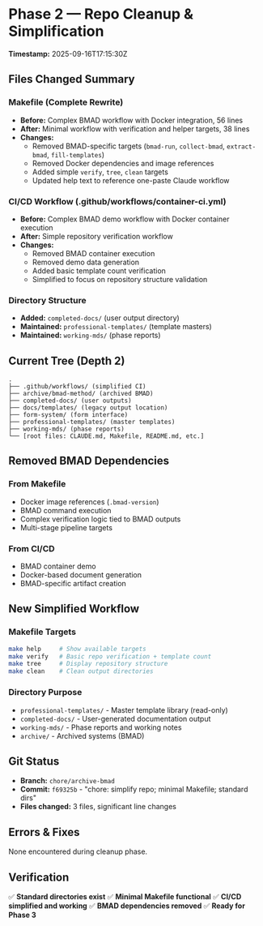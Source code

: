 # Phase 2 — Repo Cleanup & Simplification
**Timestamp:** 2025-09-16T17:15:30Z

## Files Changed Summary

### Makefile (Complete Rewrite)
- **Before:** Complex BMAD workflow with Docker integration, 56 lines
- **After:** Minimal workflow with verification and helper targets, 38 lines
- **Changes:**
  - Removed BMAD-specific targets (`bmad-run`, `collect-bmad`, `extract-bmad`, `fill-templates`)
  - Removed Docker dependencies and image references
  - Added simple `verify`, `tree`, `clean` targets
  - Updated help text to reference one-paste Claude workflow

### CI/CD Workflow (.github/workflows/container-ci.yml)
- **Before:** Complex BMAD demo workflow with Docker container execution
- **After:** Simple repository verification workflow
- **Changes:**
  - Removed BMAD container execution
  - Removed demo data generation
  - Added basic template count verification
  - Simplified to focus on repository structure validation

### Directory Structure
- **Added:** `completed-docs/` (user output directory)
- **Maintained:** `professional-templates/` (template masters)
- **Maintained:** `working-mds/` (phase reports)

## Current Tree (Depth 2)
```
.
├── .github/workflows/ (simplified CI)
├── archive/bmad-method/ (archived BMAD)
├── completed-docs/ (user outputs)
├── docs/templates/ (legacy output location)
├── form-system/ (form interface)
├── professional-templates/ (master templates)
├── working-mds/ (phase reports)
└── [root files: CLAUDE.md, Makefile, README.md, etc.]
```

## Removed BMAD Dependencies

### From Makefile
- Docker image references (`.bmad-version`)
- BMAD command execution
- Complex verification logic tied to BMAD outputs
- Multi-stage pipeline targets

### From CI/CD
- BMAD container demo
- Docker-based document generation
- BMAD-specific artifact creation

## New Simplified Workflow

### Makefile Targets
```bash
make help     # Show available targets
make verify   # Basic repo verification + template count
make tree     # Display repository structure
make clean    # Clean output directories
```

### Directory Purpose
- `professional-templates/` - Master template library (read-only)
- `completed-docs/` - User-generated documentation output
- `working-mds/` - Phase reports and working notes
- `archive/` - Archived systems (BMAD)

## Git Status
- **Branch:** `chore/archive-bmad`
- **Commit:** `f69325b` - "chore: simplify repo; minimal Makefile; standard dirs"
- **Files changed:** 3 files, significant line changes

## Errors & Fixes
None encountered during cleanup phase.

## Verification
✅ **Standard directories exist**
✅ **Minimal Makefile functional**
✅ **CI/CD simplified and working**
✅ **BMAD dependencies removed**
✅ **Ready for Phase 3**